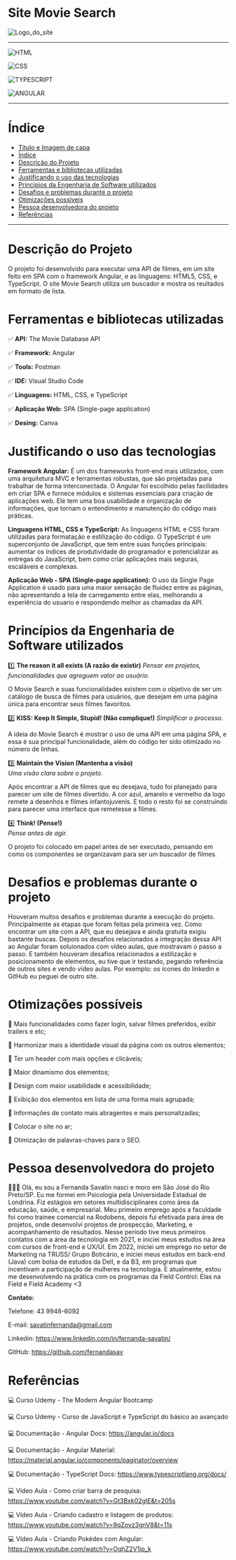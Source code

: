 # Site Movie Search


![Logo_do_site](https://gcdnb.pbrd.co/images/bqvDuFdLSFIG.png?o=1)
_____________________________________________________________________________

![HTML](https://img.shields.io/badge/-HTML5-red)

![CSS](https://img.shields.io/badge/-CSS-blue)

![TYPESCRIPT](https://img.shields.io/badge/-TypeScript-yellow)

![ANGULAR](https://img.shields.io/badge/-Angular-red)
______________________________________________________________________________

# Índice 

* [Título e Imagem de capa](#site-movie-search)
* [Índice](#índice)
* [Descrição do Projeto](#descrição-do-projeto)
* [Ferramentas e bibliotecas utilizadas](#ferramentas-e-bibliotecas-utilizadas)
* [Justificando o uso das tecnologias](#justificando-o-uso-das-tecnologias)
* [Princípios da Engenharia de Software utilizados](#princípios-da-engenharia-de-software-utilizados)
* [Desafios e problemas durante o projeto](#desafios-e-problemas-durante-o-projeto)
* [Otimizações possíveis](#otimizações-possíveis)
* [Pessoa desenvolvedora do projeto](#pessoa-desenvolvedora-do-projeto)
* [Referências](#referências)

______________________________________________________________________________

# Descrição do Projeto

O projeto foi desenvolvido para executar uma API de filmes, em um site feito em SPA com o framework Angular, e as linguagens: HTML5, CSS, e TypeScript. O site Movie Search utiliza um buscador e mostra os reultados em formato de lista.


# Ferramentas e bibliotecas utilizadas


✅ **API:** The Movie Database API

✅ **Framework:** Angular

✅ **Tools:** Postman

✅ **IDE:** Visual Studio Code

✅ **Linguagens:** HTML, CSS, e TypeScript

✅ **Aplicação Web:** SPA (Single-page application)

✅ **Desing:** Canva


# Justificando o uso das tecnologias

**Framework Angular:** É um dos frameworks front-end mais utilizados, com uma arquitetura MVC e ferramentas robustas, que são projetadas para trabalhar de forma interconectada. O Angular foi escolhido pelas facilidades em criar SPA e fornece módulos e sistemas essenciais para criação de aplicações web. Ele tem uma boa usabilidade e organização de informações, que tornam o entendimento e manutenção do código mais práticas. 

**Linguagens HTML, CSS e TypeScript:** As linguagens HTML e CSS foram utilizadas para formatação e estilização do código. O TypeScript é um superconjunto de JavaScript, que tem entre suas funções principais: aumentar os índices de produtividade do programador e potencializar as entregas do JavaScript, bem como criar aplicações mais seguras, escaláveis e complexas.

**Aplicação Web - SPA (Single-page application):** O uso da Single Page Application é usado para uma maior sensação de fluidez entre as páginas, não apresentando a tela de carregamento entre elas, melhorando a experiência do usuario e respondendo melhor as chamadas da API.

# Princípios da Engenharia de Software utilizados

1️⃣ **The reason it all exists (A razão de existir)** 
*Pensar em projetos, funcionalidades que agreguem valor ao usuário.*

 O Movie Search e suas funcionalidades existem com o objetivo de ser um catálogo de busca de filmes para usuários, que desejam em uma página única para encontrar seus filmes favoritos.

2️⃣ **KISS: Keep It Simple, Stupid! (Não complique!)** 
*Simplificar o processo.* 

A ideia do Movie Search é mostrar o uso de uma API em uma página SPA, e essa é sua principal funcionalidade, além do código ter sido otimizado no número de linhas.

3️⃣ **Maintain the Vision (Mantenha a visão)**  
*Uma visão clara sobre o projeto.* 

Após encontrar a API de filmes que eu desejava, tudo foi planejado para parecer um site de filmes divertido. A cor azul, amarelo e vermelho da logo remete a desenhos e filmes infantojuvenis. E todo o resto foi se construindo para parecer uma interface que remetesse a filmes.

4️⃣ **Think! (Pense!)**                  
 *Pense antes de agir.*
 
 O projeto foi colocado em papel antes de ser executado, pensando em como os componentes se organizavam para ser um buscador de filmes.

# Desafios e problemas durante o projeto

Houveram muitos desafios e problemas durante a execução do projeto. Principalmente as etapas que foram feitas pela primeira vez. Como encontrar um site com a API, que eu desejava e ainda gratuita exigiu bastante buscas. Depois os desafios relacionados a integração dessa API ao Angular foram soluionados com vídeo aulas, que mostravam o passo a passo. E também houveram desafios relacionados a estilização e posicionamento de elementos, eu tive que ir testando, pegando referência de outros sites e vendo vídeo aulas. Por exemplo: os ícones do linkedin e GitHub eu peguei de outro site.

# Otimizações possíveis

🍿 Mais funcionalidades como fazer login, salvar filmes preferidos, exibir trailers e etc;

🍿 Harmonizar mais a identidade visual da página com os outros elementos;

🍿 Ter um header com mais opções e clicáveis;

🍿 Maior dinamismo dos elementos;

🍿 Design com maior usabilidade e acessibilidade;

🍿 Exibição dos elementos em lista de uma forma mais agrupada;

🍿 Informações de contato mais abragentes e mais personalizadas;

🍿 Colocar o site no ar;

🍿 Otimização de palavras-chaves para o SEO.

# Pessoa desenvolvedora do projeto 

👩🏼‍💻 Olá, eu sou a Fernanda Savatin nasci e moro em São José do Rio Preto/SP. Eu me formei em Psicologia pela Universidade Estadual de Londrina. Fiz estágios em setores multidisciplinares como área da educação, saúde, e empresarial. Meu primeiro emprego após a faculdade foi como trainee comercial na Rodobens, depois fui efetivada para área de projetos, onde desenvolvi projetos de prospecção, Marketing, e acompanhamento de resultados. Nesse período tive meus primeiros contatos com a área da tecnologia em 2021, e iniciei meus estudos na área com cursos de front-end e UX/UI. Em 2022, iniciei um emprego no setor de Marketing na TRUSS/ Grupo Boticário, e iniciei meus estudos em back-end (Java) com bolsa de estudos da Dell, e da B3, em programas que incentivam a participação de mulheres na tecnologia. E atualmente, estou me desenvolvendo na prática com os programas da Field Control: Elas na Field e Field Academy <3

**Contato:**

Telefone: 43 9948-6092

E-mail: savatinfernanda@gmail.com

Linkedin: https://www.linkedin.com/in/fernanda-savatin/

GitHub: https://github.com/fernandasav

# Referências

💻 Curso Udemy - The Modern Angular Bootcamp

💻 Curso Udemy - Curso de JavaScript e TypeScript do básico ao avançado

💻 Documentação - Angular Docs: https://angular.io/docs

💻 Documentação - Angular Material: https://material.angular.io/components/paginator/overview

💻 Documentação - TypeScript Docs: https://www.typescriptlang.org/docs/

💻 Vídeo Aula - Como criar barra de pesquisa: https://www.youtube.com/watch?v=Gt3Bxk02gIE&t=205s

💻 Vídeo Aula - Criando cadastro e listagem de produtos: https://www.youtube.com/watch?v=9qZovz3gnV8&t=11s

💻 Vídeo Aula - Criando Pokédex com Angular: https://www.youtube.com/watch?v=OqhZ2V1ip_k
